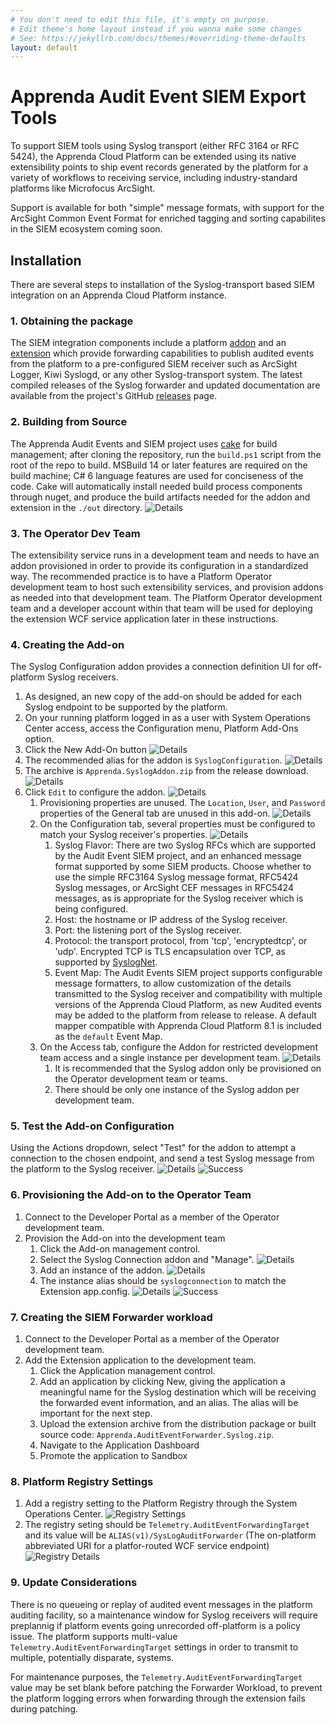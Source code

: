 ```yaml
---
# You don't need to edit this file, it's empty on purpose.
# Edit theme's home layout instead if you wanna make some changes
# See: https://jekyllrb.com/docs/themes/#overriding-theme-defaults
layout: default
---
```

# Apprenda Audit Event SIEM Export Tools #

To support SIEM tools using Syslog transport (either RFC 3164 or RFC 5424), the Apprenda Cloud Platform can be extended using its native extensibility points to ship event records generated by the platform for a variety of workflows to receiving service, including industry-standard platforms like Microfocus ArcSight.

Support is available for both "simple" message formats, with support for the ArcSight Common Event Format for enriched tagging and sorting capabilites in the SIEM ecosystem coming soon.

## Installation ##
There are several steps to installation of the Syslog-transport based SIEM integration on an Apprenda Cloud Platform instance.
### 1. Obtaining the package ###
The SIEM integration components include a platform [addon](http://docs.apprenda.com/8-1/addons) and an [extension](http://docs.apprenda.com/8-1/extensions) which provide forwarding capabilities to publish audited events from the platform to a pre-configured SIEM receiver such as ArcSight Logger, Kiwi Syslogd, or any other Syslog-transport system. The latest compiled releases of the Syslog forwarder and updated documentation are available from the project's GitHub [releases](https://github.com/apprenda/AuditEvents-SIEM/releases) page.
### 2. Building from Source ###
The Apprenda Audit Events and SIEM project uses [cake](https://cakebuild.net) for build management; after cloning the repository, run the `build.ps1` script from the root of the repo to build. MSBuild 14 or later features are required on the build machine; C# 6 language features are used for conciseness of the code. Cake will automatically install needed build process components through nuget, and produce the build artifacts needed for the addon and extension in the `./out` directory.
![Details](Step2.png)
### 3. The Operator Dev Team ###
The extensibility service runs in a development team and needs to have an addon provisioned in order to provide its configuration in a standardized way. The recommended practice is to have a Platform Operator development team to host such extensibility services, and provision addons as needed into that development team. The Platform Operator development team and a developer account within that team will be used for deploying the extension WCF service application later in these instructions.
### 4. Creating the Add-on ###
The Syslog Configuration addon provides a connection definition UI for off-platform Syslog receivers.
  1. As designed, an new copy of the add-on should be added for each Syslog endpoint to be supported by the platform.
  1. On your running platform logged in as a user with System Operations Center access, access the Configuration menu, Platform Add-Ons option.
  1. Click the New Add-On button
  ![Details](Step4.3.PNG)
  1. The recommended alias for the addon is `SyslogConfiguration`. 
  ![Details](Step4.4.PNG)
  1. The archive is `Apprenda.SyslogAddon.zip` from the release download.
  ![Details](Step4.5.PNG)
  1. Click `Edit` to configure the addon.
  ![Details](Step4.6.0.PNG)
     1. Provisioning properties are unused. The `Location`, `User`, and `Password` properties of the General tab are unused in this add-on.
     ![Details](Step4.6.1.PNG)
     2. On the Configuration tab, several properties must be configured to match your Syslog receiver's properties.
     ![Details](Step4.6.2.PNG)
        1. Syslog Flavor: There are two Syslog RFCs which are supported by the Audit Event SIEM project, and an enhanced message format supported by some SIEM products. Choose whether to use the simple RFC3164 Syslog message format, RFC5424 Syslog messages, or ArcSight CEF messages in RFC5424 messages, as is appropriate for the Syslog receiver which is being configured.
        2. Host: the hostname or IP address of the Syslog receiver.
        3. Port: the listening port of the Syslog receiver.
        4. Protocol: the transport protocol, from 'tcp', 'encryptedtcp', or 'udp'. Encrypted TCP is TLS encapsulation over TCP, as supported by [SyslogNet]().
        5. Event Map: The Audit Events SIEM project supports configurable message formatters, to allow customization of the details transmitted to the Syslog receiver and compatibility with multiple versions of the Apprenda Cloud Platform, as new Audited events may be added to the platform from release to release. A default mapper compatible with Apprenda Cloud Platform 8.1 is included as the `default` Event Map.
     1. On the Access tab, configure the Addon for restricted development team access and a single instance per development team.
    ![Details](Step4.6.3.PNG)
        1. It is recommended that the Syslog addon only be provisioned on the Operator development team or teams.
        2. There should be only one instance of the Syslog addon per development team. 
### 5. Test the Add-on Configuration ###
Using the Actions dropdown, select "Test" for the addon to attempt a connection to the chosen endpoint, and send a test Syslog message from the platform to the Syslog receiver. ![Details](Step5.PNG) ![Success](Step5.success.PNG)
### 6. Provisioning the Add-on to the Operator Team ###
1. Connect to the Developer Portal as a member of the Operator development team.
1. Provision the Add-on into the development team
    1. Click the Add-on management control.
    1. Select the Syslog Connection addon and "Manage".
    ![Details](Step6.2.PNG)
    1. Add an instance of the addon.
    ![Details](Step6.3.PNG)
    1. The instance alias should be `syslogconnection` to match the Extension app.config. ![Details](Step6.4.PNG) ![Success](Step6.success.PNG)

### 7. Creating the SIEM Forwarder  workload ###
1. Connect to the Developer Portal as a member of the Operator development team.
1. Add the Extension application to the development team.
    1. Click the Application management control.
    2. Add an application by clicking New, giving the application a meaningful name for the Syslog destination which will be receiving the forwarded event information, and an alias. The alias will be important for the next step.
    3. Upload the extension archive from the distribution package or built source code: `Apprenda.AuditEventForwarder.Syslog.zip`.
    1. Navigate to the Application Dashboard
    1. Promote the application to Sandbox
### 8. Platform Registry Settings ###
1. Add a registry setting to the Platform Registry through the  System Operations Center. ![Registry Settings](Step8.0.PNG)
2. The registry seting should be `Telemetry.AuditEventForwardingTarget` and its value will be `ALIAS(v1)/SysLogAuditForwarder` (The on-platform abbreviated URI for a platfor-routed WCF service endpoint) ![Registry Details](Step8.1.PNG)
### 9. Update Considerations ###
There is no queueing or replay of audited event messages in the platform auditing facility, so a maintenance window for Syslog receivers will require preplannig if platform events going unrecorded off-platform is a policy issue. The platform supports multi-value `Telemetry.AuditEventForwardingTarget` settings in order to transmit to multiple, potentially disparate, systems.

For maintenance purposes, the `Telemetry.AuditEventForwardingTarget` value may be set blank before patching the Forwarder Workload, to prevent the platform logging errors when forwarding through the extension fails during patching.